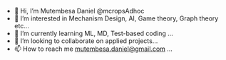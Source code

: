 - 👋 Hi, I’m Mutembesa Daniel @mcropsAdhoc
- 👀 I’m interested in Mechanism Design, AI, Game theory, Graph theory etc...
- 🌱 I’m currently learning ML, MD, Test-based coding ...
- 💞️ I’m looking to collaborate on applied projects...
- 📫 How to reach me mutembesa.daniel@gmail.com ...

<!---
mcropsAdhoc/mcropsAdhoc is a ✨ special ✨ repository because its `README.md` (this file) appears on your GitHub profile.
You can click the Preview link to take a look at your changes.
--->
